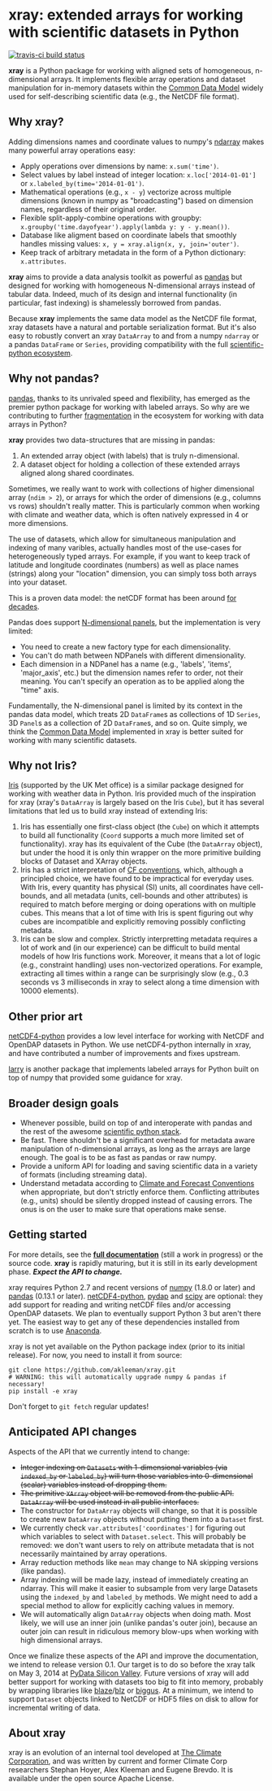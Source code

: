 # xray: extended arrays for working with scientific datasets in Python

[![travis-ci build status](https://travis-ci.org/akleeman/xray.png)][travis]

**xray** is a Python package for working with aligned sets of homogeneous,
n-dimensional arrays. It implements flexible array operations and dataset
manipulation for in-memory datasets within the [Common Data Model][cdm] widely
used for self-describing scientific data (e.g., the NetCDF file format).

[travis]: https://travis-ci.org/akleeman/xray
[cdm]: http://www.unidata.ucar.edu/software/thredds/current/netcdf-java/CDM/

## Why xray?

Adding dimensions names and coordinate values to numpy's [ndarray][ndarray]
makes many powerful array operations easy:

  - Apply operations over dimensions by name: `x.sum('time')`.
  - Select values by label instead of integer location: `x.loc['2014-01-01']`
    or `x.labeled_by(time='2014-01-01')`.
  - Mathematical operations (e.g., `x - y`) vectorize across multiple
    dimensions (known in numpy as "broadcasting") based on dimension names,
    regardless of their original order.
  - Flexible split-apply-combine operations with groupby:
    `x.groupby('time.dayofyear').apply(lambda y: y - y.mean())`.
  - Database like aligment based on coordinate labels that smoothly
    handles missing values: `x, y = xray.align(x, y, join='outer')`.
  - Keep track of arbitrary metadata in the form of a Python dictionary:
    `x.attributes`.

**xray** aims to provide a data analysis toolkit as powerful as
[pandas][pandas] but designed for working with homogeneous N-dimensional
arrays instead of tabular data. Indeed, much of its design and internal
functionality (in particular, fast indexing) is shamelessly borrowed from
pandas.

Because **xray** implements the same data model as the NetCDF file format,
xray datasets have a natural and portable serialization format. But it's
also easy to robustly convert an xray `DataArray` to and from a numpy
`ndarray` or a pandas `DataFrame` or `Series`, providing compatibility with
the full [scientific-python ecosystem][scipy].

[pandas]: http://pandas.pydata.org/
[scipy]: http://scipy.org/
[ndarray]: http://docs.scipy.org/doc/numpy/reference/arrays.ndarray.html

## Why not pandas?

[pandas][pandas], thanks to its unrivaled speed and flexibility, has emerged
as the premier python package for working with labeled arrays. So why are we
contributing to further [fragmentation][fragmentation] in the ecosystem for
working with data arrays in Python?

**xray** provides two data-structures that are missing in pandas:

  1. An extended array object (with labels) that is truly n-dimensional.
  2. A dataset object for holding a collection of these extended arrays
     aligned along shared coordinates.

Sometimes, we really want to work with collections of higher dimensional array
(`ndim > 2`), or arrays for which the order of dimensions (e.g., columns vs
rows) shouldn't really matter. This is particularly common when working with
climate and weather data, which is often natively expressed in 4 or more
dimensions.

The use of datasets, which allow for simultaneous manipulation and indexing of
many varibles, actually handles most of the use-cases for heterogeneously
typed arrays. For example, if you want to keep track of latitude and longitude
coordinates (numbers) as well as place names (strings) along your "location"
dimension, you can simply toss both arrays into your dataset.

This is a proven data model: the netCDF format has been around
[for decades][netcdf-background].

Pandas does support [N-dimensional panels][ndpanel], but the implementation
is very limited:

  - You need to create a new factory type for each dimensionality.
  - You can't do math between NDPanels with different dimensionality.
  - Each dimension in a NDPanel has a name (e.g., 'labels', 'items',
    'major_axis', etc.) but the dimension names refer to order, not their
    meaning. You can't specify an operation as to be applied along the "time"
    axis.

Fundamentally, the N-dimensional panel is limited by its context in the pandas
data model, which treats 2D `DataFrame`s as collections of 1D `Series`, 3D
`Panel`s as a collection of  2D `DataFrame`s, and so on. Quite simply, we
think the [Common Data Model][cdm] implemented in xray is better suited for
working with many scientific datasets.

[fragmentation]: http://wesmckinney.com/blog/?p=77
[netcdf-background]: http://www.unidata.ucar.edu/software/netcdf/docs/background.html
[ndpanel]: http://pandas.pydata.org/pandas-docs/stable/dsintro.html#panelnd-experimental

## Why not Iris?

[Iris][iris] (supported by the UK Met office) is a similar package designed
for working with weather data in Python. Iris provided much of the inspiration
for xray (xray's `DataArray` is largely based on the Iris `Cube`), but it has
several limitations that led us to build xray instead of extending Iris:

  1. Iris has essentially one first-class object (the `Cube`) on which it
     attempts to build all functionality (`Coord` supports a much more
     limited set of functionality). xray has its equivalent of the Cube
     (the `DataArray` object), but under the hood it is only thin wrapper
     on the more primitive building blocks of Dataset and XArray objects.
  2. Iris has a strict interpretation of [CF conventions][cf], which,
     although a principled choice, we have found to be impractical for
     everyday uses. With Iris, every quantity has physical (SI) units, all
     coordinates have cell-bounds, and all metadata (units, cell-bounds and
     other attributes) is required to match before merging or doing
     operations with on multiple cubes. This means that a lot of time with
     Iris is spent figuring out why cubes are incompatible and explicitly
     removing possibly conflicting metadata.
  3. Iris can be slow and complex. Strictly interpretting metadata requires
     a lot of work and (in our experience) can be difficult to build mental
     models of how Iris functions work. Moreover, it means that a lot of
     logic (e.g., constraint handling) uses non-vectorized operations. For
     example, extracting all times within a range can be surprisingly slow
     (e.g., 0.3 seconds vs 3 milliseconds in xray to select along a time
     dimension with 10000 elements).

[iris]: http://scitools.org.uk/iris/
[cf]: http://cf-pcmdi.llnl.gov/documents/cf-conventions/1.6/cf-conventions.html

## Other prior art

[netCDF4-python][nc4] provides a low level interface for working with
NetCDF and OpenDAP datasets in Python. We use netCDF4-python internally in
xray, and have contributed a number of improvements and fixes upstream.

[larry][larry] is another package that implements labeled arrays for
Python built on top of numpy that provided some guidance for xray.

[nc4]: https://github.com/Unidata/netcdf4-python
[larry]: https://pypi.python.org/pypi/la

## Broader design goals

  - Whenever possible, build on top of and interoperate with pandas and the
    rest of the awesome [scientific python stack][scipy].
  - Be fast. There shouldn't be a significant overhead for metadata aware
    manipulation of n-dimensional arrays, as long as the arrays are large
    enough. The goal is to be as fast as pandas or raw numpy.
  - Provide a uniform API for loading and saving scientific data in a variety
    of formats (including streaming data).
  - Understand metadata according to [Climate and Forecast Conventions][cf]
    when appropriate, but don't strictly enforce them. Conflicting attributes
    (e.g., units) should be silently dropped instead of causing errors. The
    onus is on the user to make sure that operations make sense.

## Getting started

For more details, see the **[full documentation][docs]** (still a work in
progress) or the source code. **xray** is rapidly maturing, but it is still in
its early development phase. ***Expect the API to change.***

xray requires Python 2.7 and recent versions of [numpy][numpy] (1.8.0 or
later) and [pandas][pandas] (0.13.1 or later). [netCDF4-python][nc4],
[pydap][pydap] and [scipy][scipy] are optional: they add support for reading
and writing netCDF files and/or accessing OpenDAP datasets. We plan to
eventually support Python 3 but aren't there yet. The easiest way to get any
of these dependencies installed from scratch is to use [Anaconda][anaconda].

xray is not yet available on the Python package index (prior to its initial
release). For now, you need to install it from source:

    git clone https://github.com/akleeman/xray.git
    # WARNING: this will automatically upgrade numpy & pandas if necessary!
    pip install -e xray

Don't forget to `git fetch` regular updates!

[docs]: http://xray.readthedocs.org/
[numpy]: http://www.numpy.org/
[pydap]: http://www.pydap.org/
[anaconda]: https://store.continuum.io/cshop/anaconda/

## Anticipated API changes

Aspects of the API that we currently intend to change:

 - ~~Integer indexing on `Datasets` with 1-dimensional variables (via
   `indexed_by` or `labeled_by`) will turn those variables into 0-dimensional
   (scalar) variables instead of dropping them.~~
 - ~~The primitive `XArray` object will be removed from the public API.
   `DataArray` will be used instead in all public interfaces.~~
 - The constructor for `DataArray` objects will change, so that it is possible
   to create new `DataArray` objects without putting them into a `Dataset`
   first.
 - We currently check `var.attributes['coordinates']` for figuring out which
   variables to select with `Dataset.select`. This will probably be removed:
   we don't want users to rely on attribute metadata that is not necessarily
   maintained by array operations.
 - Array reduction methods like `mean` may change to NA skipping versions
   (like pandas).
 - Array indexing will be made lazy, instead of immediately creating an
   ndarray. This will make it easier to subsample from very large Datasets
   using the `indexed_by` and `labeled_by` methods. We might need to add a
   special method to allow for explicitly caching values in memory.
 - We will automatically align `DataArray` objects when doing math. Most
   likely, we will use an inner join (unlike pandas's outer join), because an
   outer join can result in ridiculous memory blow-ups when working with high
   dimensional arrays.

Once we finalize these aspects of the API and improve the documentation, we
intend to release version 0.1. Our target is to do so before the xray talk on
May 3, 2014 at [PyData Silicon Valley][pydata]. Future versions of xray will
add better support for working with datasets too big to fit into memory,
probably by wrapping libraries like [blaze][blaze]/[blz][blz] or
[biggus][biggus]. At a minimum, we intend to support `Dataset` objects linked
to NetCDF or HDF5 files on disk to allow for incremental writing of data.

[pydata]: http://pydata.org/sv2014/
[blaze]: https://github.com/ContinuumIO/blaze/
[blz]: https://github.com/ContinuumIO/blz
[biggus]: https://github.com/SciTools/biggus

## About xray

xray is an evolution of an internal tool developed at
[The Climate Corporation][tcc], and was written by current and former Climate
Corp researchers Stephan Hoyer, Alex Kleeman and Eugene Brevdo. It is
available under the open source Apache License.

[tcc]: http://climate.com/
